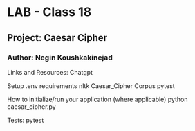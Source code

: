 # LAB - Class 18

## Project: Caesar Cipher

### Author: Negin Koushkakinejad

Links and Resources:
Chatgpt

Setup
.env requirements
nltk
Caesar_Cipher
Corpus 
pytest

How to initialize/run your application (where applicable)
python caesar_cipher.py

Tests:
pytest

